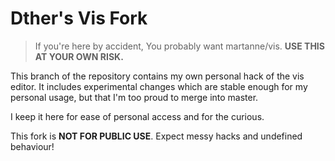 # Dther's Vis Fork

> If you're here by accident,
> You probably want martanne/vis.
> **USE THIS AT YOUR OWN RISK.**

This branch of the repository contains my own personal hack of the vis editor.
It includes experimental changes which are stable enough for my personal usage,
but that I'm too proud to merge into master.

I keep it here for ease of personal access and for the curious.

This fork is **NOT FOR PUBLIC USE**.
Expect messy hacks and undefined behaviour!
